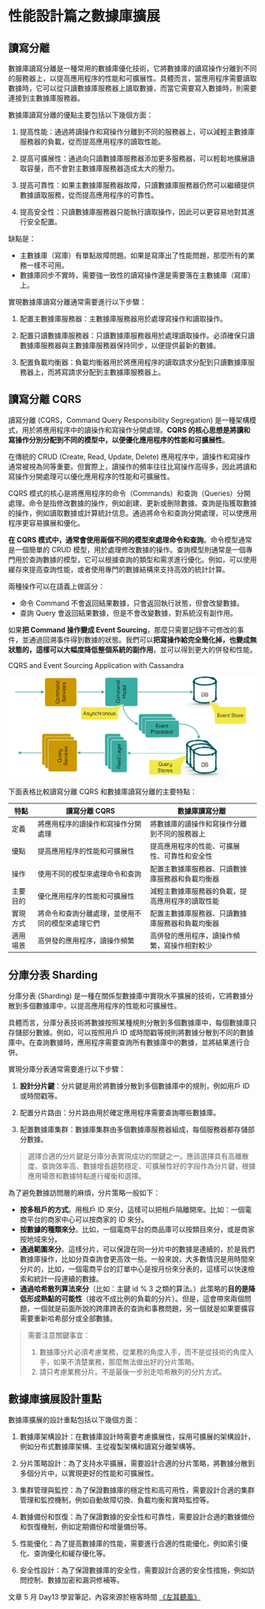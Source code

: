 # 性能設計篇之數據庫擴展

## 讀寫分離

數據庫讀寫分離是一種常用的數據庫優化技術，它將數據庫的讀寫操作分離到不同的服務器上，以提高應用程序的性能和可擴展性。具體而言，當應用程序需要讀取數據時，它可以從只讀數據庫服務器上讀取數據，而當它需要寫入數據時，則需要連接到主數據庫服務器。

數據庫讀寫分離的優點主要包括以下幾個方面：

1. 提高性能：通過將讀操作和寫操作分離到不同的服務器上，可以減輕主數據庫服務器的負載，從而提高應用程序的讀取性能。

2. 提高可擴展性：通過向只讀數據庫服務器添加更多服務器，可以輕鬆地擴展讀取容量，而不會對主數據庫服務器造成太大的壓力。

3. 提高可靠性：如果主數據庫服務器故障，只讀數據庫服務器仍然可以繼續提供數據讀取服務，從而提高應用程序的可靠性。

4. 提高安全性：只讀數據庫服務器只能執行讀取操作，因此可以更容易地對其進行安全配置。

缺點是：
* 主數據庫（寫庫）有單點故障問題。如果是寫庫出了性能問題，那麼所有的業務一樣不可用。
* 數據庫同步不實時，需要強一致性的讀寫操作還是需要落在主數據庫（寫庫）上。

實現數據庫讀寫分離通常需要進行以下步驟：

1. 配置主數據庫服務器：主數據庫服務器用於處理寫操作和讀取操作。

2. 配置只讀數據庫服務器：只讀數據庫服務器用於處理讀取操作。必須確保只讀數據庫服務器與主數據庫服務器保持同步，以便提供最新的數據。

3. 配置負載均衡器：負載均衡器用於將應用程序的讀取請求分配到只讀數據庫服務器上，而將寫請求分配到主數據庫服務器上。


## 讀寫分離 CQRS

讀寫分離 (CQRS，Command Query Responsibility Segregation) 是一種架構模式，用於將應用程序中的讀操作和寫操作分開處理。**CQRS 的核心思想是將讀和寫操作分別分配到不同的模型中，以便優化應用程序的性能和可擴展性**。

在傳統的 CRUD (Create, Read, Update, Delete) 應用程序中，讀操作和寫操作通常被視為同等重要。但實際上，讀操作的頻率往往比寫操作高得多，因此將讀和寫操作分開處理可以優化應用程序的性能和可擴展性。

CQRS 模式的核心是將應用程序的命令（Commands）和查詢（Queries）分開處理。命令是指修改數據的操作，例如創建、更新或刪除數據。查詢是指獲取數據的操作，例如讀取數據或計算統計信息。通過將命令和查詢分開處理，可以使應用程序更容易擴展和優化。

**在 CQRS 模式中，通常會使用兩個不同的模型來處理命令和查詢**。命令模型通常是一個簡單的 CRUD 模型，用於處理修改數據的操作。查詢模型則通常是一個專門用於查詢數據的模型，它可以根據查詢的類型和需求進行優化。例如，可以使用緩存來提高查詢性能，或者使用專門的數據結構來支持高效的統計計算。

兩種操作可以在語義上做區分：

* 命令 Command 不會返回結果數據，只會返回執行狀態，但會改變數據。
* 查詢 Query 會返回結果數據，但是不會改變數據，對系統沒有副作用。

如果**把 Command 操作變成 Event Sourcing**，那麼只需要記錄不可修改的事件，並通過回溯事件得到數據的狀態。我們可以**把寫操作給完全簡化掉，也變成無狀態的，這樣可以大幅度降低整個系統的副作用**，並可以得到更大的併發和性能。

CQRS and Event Sourcing Application with Cassandra

![](media/16839808148370/16844129212662.png)


下面表格比較讀寫分離 CQRS 和數據庫讀寫分離的主要特點：

| 特點 | 讀寫分離 CQRS | 數據庫讀寫分離 |
| --- | --- | --- |
| 定義 | 將應用程序的讀操作和寫操作分開處理 | 將數據庫的讀操作和寫操作分離到不同的服務器上 |
| 優點 | 提高應用程序的性能和可擴展性 | 提高應用程序的性能、可擴展性、可靠性和安全性 |
| 操作 | 使用不同的模型來處理命令和查詢 | 配置主數據庫服務器、只讀數據庫服務器和負載均衡器 |
| 主要目的 | 優化應用程序的性能和可擴展性 | 減輕主數據庫服務器的負載，提高應用程序的讀取性能 |
| 實現方式 | 將命令和查詢分離處理，並使用不同的模型來處理它們 | 配置主數據庫服務器、只讀數據庫服務器和負載均衡器 |
| 適用場景 | 高併發的應用程序，讀操作頻繁 | 高併發的應用程序，讀操作頻繁，寫操作相對較少 |
 
## 分庫分表 Sharding

分庫分表 (Sharding) 是一種在關係型數據庫中實現水平擴展的技術，它將數據分散到多個數據庫中，以提高應用程序的性能和可擴展性。

具體而言，分庫分表技術將數據按照某種規則分散到多個數據庫中，每個數據庫只存儲部分數據。例如，可以按照用戶 ID 或時間戳等規則將數據分散到不同的數據庫中。在查詢數據時，應用程序需要查詢所有數據庫中的數據，並將結果進行合併。

實現分庫分表通常需要進行以下步驟：

1. **設計分片鍵**：分片鍵是用於將數據分散到多個數據庫中的規則，例如用戶 ID 或時間戳等。

2. 配置分片路由：分片路由用於確定應用程序需要查詢哪些數據庫。

3. 配置數據庫集群：數據庫集群由多個數據庫服務器組成，每個服務器都存儲部分數據。

> 選擇合適的分片鍵是分庫分表實現成功的關鍵之一。應該選擇具有高離散度、查詢效率高、數據增長趨勢穩定、可擴展性好的字段作為分片鍵，根據應用場景和數據特點進行權衡和選擇。

為了避免數據訪問層的麻煩，分片策略一般如下：

* **按多租戶的方式**。用租戶 ID 來分，這樣可以把租戶隔離開來。比如：一個電商平台的商家中心可以按商家的 ID 來分。
* **按數據的種類來分**。比如，一個電商平台的商品庫可以按類目來分，或是商家按地域來分。
* **通過範圍來分**。這樣分片，可以保證在同一分片中的數據是連續的，於是我們數據庫操作，比如分頁查詢會更高效一些。一般來說，大多數情況是用時間來分片的，比如，一個電商平台的訂單中心是按月份來分表的，這樣可以快速檢索和統計一段連續的數據。
* **通過哈希散列算法來分**（比如：主鍵 id % 3 之類的算法。）此策略的**目的是降低形成熱點的可能性**（接收不成比例的負載的分片）。但是，這會帶來兩個問題，一個就是前面所說的跨庫跨表的查詢和事務問題，另一個就是如果要擴容需要重新哈希部分或全部數據。
> 需要注意關鍵事宜：
> 1. 數據庫分片必須考慮業務，從業務的角度入手，而不是從技術的角度入手，如果不清楚業務，那麼無法做出好的分片策略。
> 2. 請只考慮業務分片。不是最後一步別走哈希散列的分片方式。

## 數據庫擴展設計重點

數據庫擴展的設計重點包括以下幾個方面：

1. 數據庫架構設計：在數據庫設計時需要考慮擴展性，採用可擴展的架構設計，例如分布式數據庫架構、主從複製架構和讀寫分離架構等。

2. 分片策略設計：為了支持水平擴展，需要設計合適的分片策略，將數據分散到多個分片中，以實現更好的性能和可擴展性。

3. 集群管理與監控：為了保證數據庫的穩定性和高可用性，需要設計合適的集群管理和監控機制，例如自動故障切換、負載均衡和實時監控等。

4. 數據備份和恢復：為了保證數據的安全性和可靠性，需要設計合適的數據備份和恢復機制，例如定期備份和增量備份等。

5. 性能優化：為了提高數據庫的性能，需要進行合適的性能優化，例如索引優化、查詢優化和緩存優化等。

6. 安全性設計：為了保證數據庫的安全性，需要設計合適的安全性措施，例如訪問控制、數據加密和漏洞修補等。

文章 5 月 Day13 學習筆記，內容來源於極客時間 [《左耳聽風》](http://gk.link/a/123iv)